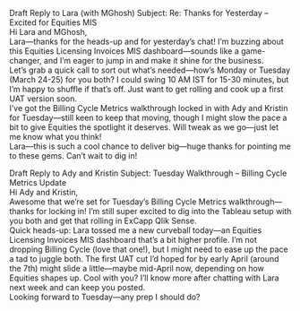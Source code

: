 Draft Reply to Lara (with MGhosh)
Subject: Re: Thanks for Yesterday – Excited for Equities MIS  
Hi Lara and MGhosh,  
Lara—thanks for the heads-up and for yesterday’s chat! I’m buzzing about this Equities Licensing Invoices MIS dashboard—sounds like a game-changer, and I’m eager to jump in and make it shine for the business.  
Let’s grab a quick call to sort out what’s needed—how’s Monday or Tuesday (March 24-25) for you both? I could swing 10 AM IST for 15-30 minutes, but I’m happy to shuffle if that’s off. Just want to get rolling and cook up a first UAT version soon.  
I’ve got the Billing Cycle Metrics walkthrough locked in with Ady and Kristin for Tuesday—still keen to keep that moving, though I might slow the pace a bit to give Equities the spotlight it deserves. Will tweak as we go—just let me know what you think!  
Lara—this is such a cool chance to deliver big—huge thanks for pointing me to these gems. Can’t wait to dig in! 


Draft Reply to Ady and Kristin
Subject: Tuesday Walkthrough – Billing Cycle Metrics Update  
Hi Ady and Kristin,  
Awesome that we’re set for Tuesday’s Billing Cycle Metrics walkthrough—thanks for locking in! I’m still super excited to dig into the Tableau setup with you both and get that rolling in ExCapp Qlik Sense.  
Quick heads-up: Lara tossed me a new curveball today—an Equities Licensing Invoices MIS dashboard that’s a bit higher profile. I’m not dropping Billing Cycle (love that one!), but I might need to ease up the pace a tad to juggle both. The first UAT cut I’d hoped for by early April (around the 7th) might slide a little—maybe mid-April now, depending on how Equities shapes up. Cool with you? I’ll know more after chatting with Lara next week and can keep you posted.  
Looking forward to Tuesday—any prep I should do?  



